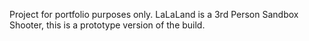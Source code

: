 Project for portfolio purposes only.
LaLaLand is a 3rd Person Sandbox Shooter, this is a prototype version of the build.
